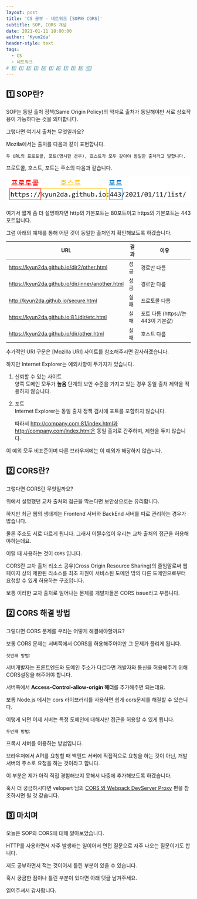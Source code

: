 ```yaml
---
layout: post
title: 'CS 공부 - 네트워크 [SOP와 CORS]'
subtitle: SOP, CORS 개념
date: 2021-01-11 18:00:00
author: 'Kyun2da'
header-style: text
tags:
  - CS
  - 네트워크
# 0️⃣ 1️⃣ 2️⃣ 3️⃣ 4️⃣ 5️⃣ 6️⃣ 7️⃣ 8️⃣ 9️⃣ 🔟
---
```


## 1️⃣ SOP란?

SOP는 동일 출처 정책(Same Origin Policy)의 약자로 출처가 동일해야만 서로 상호작용이 가능하다는 것을 의미합니다.

그렇다면 여기서 출처는 무엇일까요?

Mozila에서는 출처를 다음과 같이 표현합니다.

`두 URL의 프로토콜, 포트(명시한 경우), 호스트가 모두 같아야 동일한 출처라고 말합니다.`

프로토콜, 호스트, 포트는 주소의 다음과 같습니다.

![프로토콜,호스트,포트 설명](/img/cs/sopaddress.png)

여기서 짧게 좀 더 설명하자면 http의 기본포트는 80포트이고 https의 기본포트는 443포트입니다.

그럼 아래의 예제를 통해 어떤 것이 동일한 출처인지 확인해보도록 하겠습니다.

| URL                                              | 결과 | 이유                                |
| ------------------------------------------------ | ---- | ----------------------------------- |
| https://kyun2da.github.io/dir2/other.html        | 성공 | 경로만 다름                         |
| https://kyun2da.github.io/dir/inner/another.html | 성공 | 경로만 다름                         |
| http://kyun2da.github.io/secure.html             | 실패 | 프로토콜 다름                       |
| https://kyun2da.github.io:81/dir/etc.html        | 실패 | 포트 다름 (https://는 443이 기본값) |
| https://kyun2da.github.io/dir/other.html         | 실패 | 호스트 다름                         |

추가적인 URI 구문은 [Mozilla URI] 사이트를 참조해주시면 감사하겠습니다.

하지만 Internet Explorer는 예외사항이 두가지가 있습니다.

1. 신뢰할 수 있는 사이트  
   양쪽 도메인 모두가 **높음** 단계의 보안 수준을 가지고 있는 경우 동일 출처 제약을 적용하지 않습니다.
2. 포트  
   Internet Explorer는 동일 출처 정책 검사에 포트를 포함하지 않습니다.

   따라서 http://company.com:81/index.html과 http://company.com/index.html은 동일 출처로 간주하며, 제한을 두지 않습니다.

이 예외 모두 비표준이며 다른 브라우저에는 이 예외가 해당하지 않습니다.

## 2️⃣ CORS란?

그렇다면 CORS란 무엇일까요?

위에서 설명했던 교차 출처의 접근을 막는다면 보안상으로는 유리합니다.

하지만 최근 웹의 생태계는 Frontend 서버와 BackEnd 서버를 따로 관리하는 경우가 많습니다.

물론 주소도 서로 다르게 됩니다. 그래서 어쩔수없이 우리는 교차 출처의 접근을 허용해야하는데요.

이럴 때 사용하는 것이 `CORS` 입니다.

CORS란 교차 출처 리소스 공유(Cross Origin Resource Sharing)의 줄임말로써 웹페이지 상의 제한된 리소스를 최초 자원이 서비스된 도메인 밖의 다른 도메인으로부터 요청할 수 있게 허용하는 구조입니다.

보통 이러한 교차 출처로 일어나는 문제를 개발자들은 CORS issue라고 부릅니다.

## 2️⃣ CORS 해결 방법

그렇다면 CORS 문제를 우리는 어떻게 해결해야할까요?

보통 CORS 문제는 서버쪽에서 CORS를 허용해주어야만 그 문제가 풀리게 됩니다.

`첫번째 방법`:

서버개발자는 프론트엔드와 도메인 주소가 다르다면 개발자와 통신을 허용해주기 위해 CORS설정을 해주어야 합니다.

서버쪽에서 **Access-Control-allow-origin 헤더**를 추가해주면 되는데요.

보통 Node.js 에서는 cors 라이브러리를 사용하면 쉽게 cors문제를 해결할 수 있습니다.

이렇게 되면 이제 서버는 특정 도메인에 대해서만 접근을 허용할 수 있게 됩니다.

`두번째 방법`:

프록시 서버를 이용하는 방법입니다.

브라우저에서 API를 요청할 때 백엔드 서버에 직접적으로 요청을 하는 것이 아닌, 개발서버의 주소로 요청을 하는 것이라고 합니다.

이 부분은 제가 아직 직접 경험해보지 못해서 나중에 추가해보도록 하겠습니다.

혹시 더 궁금하시다면 velopert 님의 [CORS 와 Webpack DevServer Proxy](https://react.vlpt.us/redux-middleware/09-cors-and-proxy.html) 편을 참조하시면 될 것 같습니다.

## 3️⃣ 마치며

오늘은 SOP와 CORS에 대해 알아보았습니다.

HTTP를 사용하면서 자주 발생하는 일이어서 면접 질문으로 자주 나오는 질문이기도 합니다.

저도 공부하면서 적는 것이어서 틀린 부분이 있을 수 있습니다.

혹시 궁금한 점이나 틀린 부분이 있다면 아래 댓글 남겨주세요.

읽어주셔서 감사합니다.

